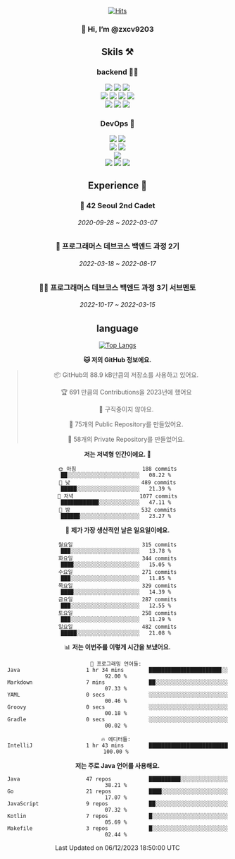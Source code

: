 <div align="center">

[![Hits](https://hits.seeyoufarm.com/api/count/incr/badge.svg?url=https%3A%2F%2Fgithub.com%2Fzxcv9203%2Fhit-counter&count_bg=%23FF7272&title_bg=%23324C2E&icon=codeigniter.svg&icon_color=%23DD5B5B&title=%EB%B0%A9%EB%AC%B8%EC%9E%90&edge_flat=false)](https://hits.seeyoufarm.com)
  
### 👋 Hi, I’m @zxcv9203

## Skils ⚒️
### backend 🧑‍💻
  
<img src="https://img.shields.io/badge/Java-FF6600?style=flat-square&logo=buymeacoffee&logoColor=white"/>
<img src="https://img.shields.io/badge/Go-0099FF?style=flat-square&logo=go&logoColor=white"/>
<img src="https://img.shields.io/badge/Kotlin-7F52FF?style=flat-square&logo=kotlin&logoColor=white"/>
  
  
<br />
  
<img src="https://img.shields.io/badge/Spring-339933?style=flat-square&logo=Spring&logoColor=white"/>
<img src="https://img.shields.io/badge/Spring Boot-339933?style=flat-square&logo=Spring Boot&logoColor=white"/>
<img src="https://img.shields.io/badge/Spring Security-339933?style=flat-square&logo=Spring Security&logoColor=white"/>
  
<img src="https://img.shields.io/badge/Spring Data JPA-339933?style=flat-square&logo=Hibernate&logoColor=white"/>

<br />
  
  <img src="https://img.shields.io/badge/mysql-0099FF?style=flat-square&logo=mysql&logoColor=white"/>
  <img src="https://img.shields.io/badge/mariadb-0099FF?style=flat-square&logo=mariadb&logoColor=white"/>
  <img src="https://img.shields.io/badge/mongoDB-47A248?style=flat-square&logo=mongodb&logoColor=white"/>
  
  
### DevOps 🚀
  
  <img src="https://img.shields.io/badge/docker-2496ED?style=flat-square&logo=docker&logoColor=white"/>
  <img src="https://img.shields.io/badge/kubernetes-326CE5?style=flat-square&logo=kubernetes&logoColor=white"/>
  
  <br />
  
  <img src="https://img.shields.io/badge/Github Actions-2088FF?style=flat-square&logo=githubactions&logoColor=white"/>
  <img src="https://img.shields.io/badge/Jenkins-D24939?style=flat-square&logo=jenkins&logoColor=white"/>
  
  
  <br />
  <img src="https://img.shields.io/badge/terraform-7B42BC?style=flat-square&logo=terraform&logoColor=white"/>
  
  <br />
  <img src="https://img.shields.io/badge/Amazon AWS-232F3E?style=flat-square&logo=Amazon AWS&logoColor=white"/>

  <img src="https://img.shields.io/badge/GCP-4285F4?style=flat-square&logo=googlecloud&logoColor=white"/>
  <img src="https://img.shields.io/badge/NCP-03C75A?style=flat-square&logo=naver&logoColor=white"/>
  
  
  
## Experience 🏃
  
### 🏫 42 Seoul 2nd Cadet
  ###### 2020-09-28 ~ 2022-03-07
  
### 🏫 프로그래머스 데브코스 백엔드 과정 2기 
  ###### 2022-03-18 ~ 2022-08-17
  
### 🧑‍🏫 프로그래머스 데브코스 백엔드 과정 3기 서브멘토 
  ###### 2022-10-17 ~ 2022-03-15

## language

[![Top Langs](https://github-readme-stats.vercel.app/api/top-langs/?username=zxcv9203&hide=html&exclude_repo=zxcv9203.github.io,golB&theme=grate-gatsby)](https://github.com/zxcv9203/github-readme-stats)
  
<!--START_SECTION:waka-->
**🐱 저의 GitHub 정보에요.** 

> 📦 GitHub의 88.9 kB만큼의 저장소를 사용하고 있어요. 
 > 
> 🏆 691 만큼의 Contributions을 2023년에 했어요
 > 
> 🚫 구직중이지 않아요.
 > 
> 📜 75개의 Public Repository를 만들었어요. 
 > 
> 🔑 58개의 Private Repository를 만들었어요. 
 > 
**저는 저녁형 인간이에요. 🦉** 

```text
🌞 아침                     188 commits         ██░░░░░░░░░░░░░░░░░░░░░░░   08.22 % 
🌆 낮　                     489 commits         █████░░░░░░░░░░░░░░░░░░░░   21.39 % 
🌃 저녁                     1077 commits        ████████████░░░░░░░░░░░░░   47.11 % 
🌙 밤　                     532 commits         ██████░░░░░░░░░░░░░░░░░░░   23.27 % 
```
📅 **제가 가장 생산적인 날은 일요일이에요.** 

```text
월요일                      315 commits         ███░░░░░░░░░░░░░░░░░░░░░░   13.78 % 
화요일                      344 commits         ████░░░░░░░░░░░░░░░░░░░░░   15.05 % 
수요일                      271 commits         ███░░░░░░░░░░░░░░░░░░░░░░   11.85 % 
목요일                      329 commits         ████░░░░░░░░░░░░░░░░░░░░░   14.39 % 
금요일                      287 commits         ███░░░░░░░░░░░░░░░░░░░░░░   12.55 % 
토요일                      258 commits         ███░░░░░░░░░░░░░░░░░░░░░░   11.29 % 
일요일                      482 commits         █████░░░░░░░░░░░░░░░░░░░░   21.08 % 
```


📊 **저는 이번주를 이렇게 시간을 보냈어요.** 

```text
💬 프로그래밍 언어들: 
Java                     1 hr 34 mins        ███████████████████████░░   92.00 % 
Markdown                 7 mins              ██░░░░░░░░░░░░░░░░░░░░░░░   07.33 % 
YAML                     0 secs              ░░░░░░░░░░░░░░░░░░░░░░░░░   00.46 % 
Groovy                   0 secs              ░░░░░░░░░░░░░░░░░░░░░░░░░   00.18 % 
Gradle                   0 secs              ░░░░░░░░░░░░░░░░░░░░░░░░░   00.02 % 

🔥 에디터들: 
IntelliJ                 1 hr 43 mins        █████████████████████████   100.00 % 
```

**저는 주로 Java 언어를 사용해요.** 

```text
Java                     47 repos            ██████████░░░░░░░░░░░░░░░   38.21 % 
Go                       21 repos            ████░░░░░░░░░░░░░░░░░░░░░   17.07 % 
JavaScript               9 repos             ██░░░░░░░░░░░░░░░░░░░░░░░   07.32 % 
Kotlin                   7 repos             █░░░░░░░░░░░░░░░░░░░░░░░░   05.69 % 
Makefile                 3 repos             █░░░░░░░░░░░░░░░░░░░░░░░░   02.44 % 
```




 Last Updated on 06/12/2023 18:50:00 UTC
<!--END_SECTION:waka-->
  
</div>

